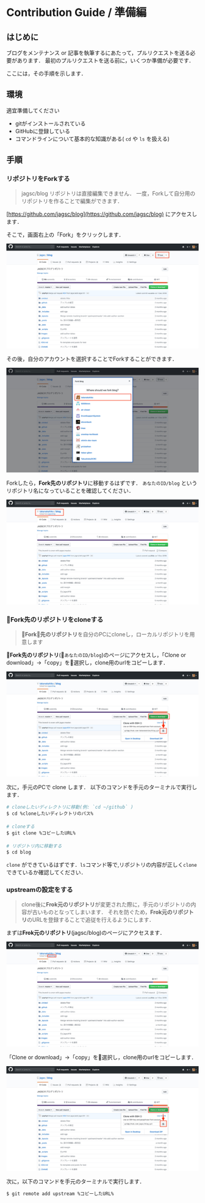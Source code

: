 # Contribution Guide / 準備編

## はじめに

ブログをメンテナンス or 記事を執筆するにあたって，プルリクエストを送る必要があります．
最初のプルリクエストを送る前に，いくつか準備が必要です．

ここには，その手順を示します．

## 環境

適宜準備してください

- gitがインストールされている
- GitHubに登録している
- コマンドラインについて基本的な知識がある( `cd` や `ls` を扱える)

## 手順

### リポジトリをForkする

> jagsc/blog リポジトリは直接編集できません．
> 一度，Forkして自分用のリポジトリを作ることで編集ができます．

[https://github.com/jagsc/blog](https://github.com/jagsc/blog) にアクセスします．

そこで，画面右上の「Fork」をクリックします．

![](img.jpg)

その後，自分のアカウントを選択することでForkすることができます．

![](img2.jpg)

Forkしたら，**Fork先のリポジトリ**に移動するはずです．
`あなたのID/blog` というリポジトリ名になっていることを確認してください．

![](img3.jpg)

### Fork先のリポジトリをcloneする

> **Fork先のリポジトリ**を自分のPCにcloneし，ローカルリポジトリを用意します

**Fork先のリポジトリ**(`あなたのID/blog`)のページにアクセスし，「Clone or download」→「copy」を選択し，clone用のurlをコピーします．

![](img4.jpg)

次に，手元のPCで clone します．
以下のコマンドを手元のターミナルで実行します．

```bash
# cloneしたいディレクトリに移動(例: `cd ~/github` )
$ cd %cloneしたいディレクトリのパス%

# cloneする
$ git clone %コピーしたURL%

# リポジトリ内に移動する
$ cd blog
```

`clone` ができているはずです．`ls`コマンド等で,リポジトリの内容が正しく`clone`できているか確認してください．

### upstreamの設定をする

> clone後に**Frok元のリポジトリ**が変更された際に，手元のリポジトリの内容が古いものとなってしまいます．
> それを防ぐため，**Frok元のリポジトリ**のURLを登録することで追従を行えるようにします．

まずは**Frok元のリポジトリ**(jagsc/blog)のページにアクセスます．

![](img5.jpg)

「Clone or download」→「copy」を選択し，clone用のurlをコピーします．

![](img6.jpg)

次に，以下のコマンドを手元のターミナルで実行します．

```bash
$ git remote add upstream %コピーしたURL%
```

